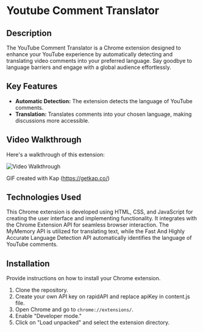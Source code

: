 # Youtube Comment Translator

## Description

The YouTube Comment Translator is a Chrome extension designed to enhance your YouTube experience by automatically detecting and translating video comments into your preferred language. Say goodbye to language barriers and engage with a global audience effortlessly.

## Key Features

- **Automatic Detection:** The extension detects the language of YouTube comments.
- **Translation:** Translates comments into your chosen language, making discussions more accessible.

## Video Walkthrough

Here's a walkthrough of this extension:

<img src='walkthrough.gif' title='Video Walkthrough' width='' alt='Video Walkthrough' />

GIF created with Kap (https://getkap.co/)

## Technologies Used
This Chrome extension is developed using HTML, CSS, and JavaScript for creating the user interface and implementing functionality. It integrates with the Chrome Extension API for seamless browser interaction. The MyMemory API is utilized for translating text, while the Fast And Highly Accurate Language Detection API automatically identifies the language of YouTube comments.

## Installation

Provide instructions on how to install your Chrome extension.

1. Clone the repository.
2. Create your own API key on rapidAPI and replace apiKey in content.js file.
2. Open Chrome and go to `chrome://extensions/`.
3. Enable "Developer mode."
4. Click on "Load unpacked" and select the extension directory.